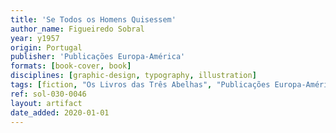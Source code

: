 ```yaml
---
title: 'Se Todos os Homens Quisessem'
author_name: Figueiredo Sobral
year: y1957
origin: Portugal
publisher: 'Publicações Europa-América'
formats: [book-cover, book]
disciplines: [graphic-design, typography, illustration]
tags: [fiction, "Os Livros das Três Abelhas", "Publicações Europa-América", brown, blue, illustration]
ref: sol-030-0046
layout: artifact
date_added: 2020-01-01
---
```

